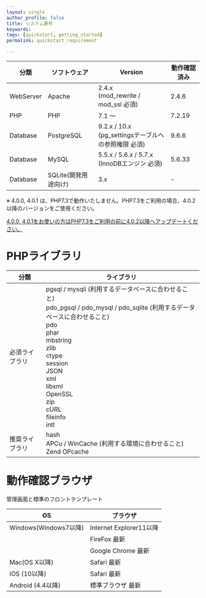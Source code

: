 ```yaml
---
layout: single
author_profile: false
title: システム要件
keywords:
tags: [quickstart, getting_started]
permalink: quickstart_requirement

---
```


| 分類 | ソフトウェア|Version|動作確認済み|
|---|-------|---|-------|
|WebServer|Apache |2.4.x <br> (mod_rewrite / mod_ssl 必須) |2.4.6|
|PHP | PHP | 7.1 〜 |7.2.19|
|Database|PostgreSQL| 9.2.x / 10.x <br> (pg_settingsテーブルへの参照権限 必須) |9.6.6|
|Database|MySQL|5.5.x / 5.6.x / 5.7.x <br> (InnoDBエンジン 必須) |5.6.33|
|Database|SQLite(開発用途向け) |3.x |-|

※ 4.0.0, 4.0.1 は、PHP7.3で動作いたしません。PHP7.3をご利用の場合、4.0.2以降のバージョンをご使用ください。

[4.0.0, 4.0.1をお使いの方はPHP7.3をご利用の前に4.0.2以降へアップデートください。](https://doc4.ec-cube.net/update)

# PHPライブラリ

| 分類 | ライブラリ|
|---|---|
|必須ライブラリ|pgsql / mysqli (利用するデータベースに合わせること) <br> pdo_pgsql / pdo_mysql / pdo_sqlite (利用するデータベースに合わせること) <br> pdo <br> phar <br> mbstring <br> zlib <br> ctype <br> session <br> JSON <br> xml <br> libxml <br> OpenSSL <br> zip <br> cURL <br> fileinfo <br> intl |
|推奨ライブラリ|hash <br> APCu / WinCache (利用する環境に合わせること) <br> Zend OPcache |

# 動作確認ブラウザ

管理画面と標準のフロントテンプレート

| OS | ブラウザ|
|---|-------|
|Windows(Windows7以降) | Internet Explorer11以降|
||FireFox 最新 |
||Google Chrome 最新 |
|Mac(OS X以降)|Safari 最新|
|iOS (10以降)|Safari 最新|
|Android (4.4以降)| 標準ブラウザ 最新|

